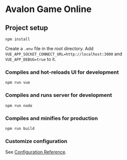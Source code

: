# Avalon Game Online

## Project setup
```
npm install
```
Create a `.env` file in the root directory.
Add `VUE_APP_SOCKET_CONNECT_URL=http://localhost:3000` and `VUE_APP_DEBUG=true` to it.

### Compiles and hot-reloads UI for development
```
npm run vue
```

### Compiles and runs server for development
```
npm run node
```

### Compiles and minifies for production
```
npm run build
```

### Customize configuration
See [Configuration Reference](https://cli.vuejs.org/config/).

